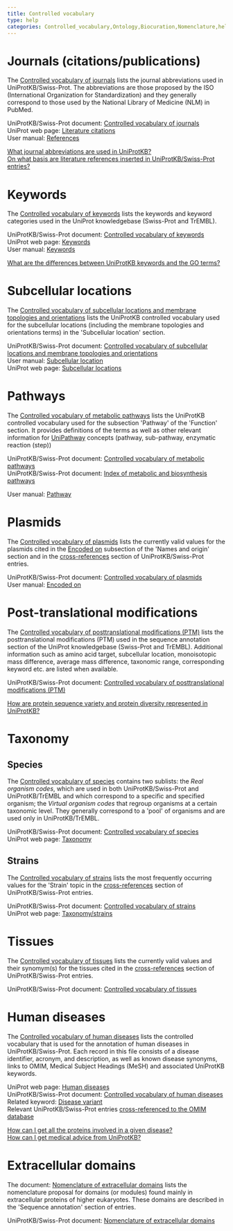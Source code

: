 ```yaml
---
title: Controlled vocabulary
type: help
categories: Controlled_vocabulary,Ontology,Biocuration,Nomenclature,help
---
```


# Journals (citations/publications)

The [Controlled vocabulary of journals](https://ftp.uniprot.org/pub/databases/uniprot/current_release/knowledgebase/complete/docs/jourlist) lists the journal abbreviations used in UniProtKB/Swiss-Prot. The abbreviations are those proposed by the ISO (International Organization for Standardization) and they generally correspond to those used by the National Library of Medicine (NLM) in PubMed.

UniProtKB/Swiss-Prot document: [Controlled vocabulary of journals](https://ftp.uniprot.org/pub/databases/uniprot/current_release/knowledgebase/complete/docs/jourlist)  
UniProt web page: [Literature citations](https://www.uniprot.org/citations/)  
User manual: [References](https://www.uniprot.org/help/publications_section)

[What journal abbreviations are used in UniProtKB?](https://www.uniprot.org/help/journal_abbreviations)  
[On what basis are literature references inserted in UniProtKB/Swiss-Prot entries?](https://www.uniprot.org/help/literature_references)

# Keywords

The [Controlled vocabulary of keywords](https://ftp.uniprot.org/pub/databases/uniprot/current_release/knowledgebase/complete/docs/keywlist) lists the keywords and keyword categories used in the UniProt knowledgebase (Swiss-Prot and TrEMBL).

UniProtKB/Swiss-Prot document: [Controlled vocabulary of keywords](https://ftp.uniprot.org/pub/databases/uniprot/current_release/knowledgebase/complete/docs/keywlist)  
UniProt web page: [Keywords](https://www.uniprot.org/keywords/)  
User manual: [Keywords](https://www.uniprot.org/help/keywords)

[What are the differences between UniProtKB keywords and the GO terms?](https://www.uniprot.org/help/keywords_vs_go)

# Subcellular locations

The [Controlled vocabulary of subcellular locations and membrane topologies and orientations](https://ftp.uniprot.org/pub/databases/uniprot/current_release/knowledgebase/complete/docs/subcell) lists the UniProtKB controlled vocabulary used for the subcellular locations (including the membrane topologies and orientations terms) in the 'Subcellular location' section.

UniProtKB/Swiss-Prot document: [Controlled vocabulary of subcellular locations and membrane topologies and orientations](https://ftp.uniprot.org/pub/databases/uniprot/current_release/knowledgebase/complete/docs/subcell)  
User manual: [Subcellular location](https://www.uniprot.org/help/subcellular_location)  
UniProt web page: [Subcellular locations](https://www.uniprot.org/locations/)

# Pathways

The [Controlled vocabulary of metabolic pathways](https://ftp.uniprot.org/pub/databases/uniprot/current_release/knowledgebase/complete/docs/pathlist) lists the UniProtKB controlled vocabulary used for the subsection 'Pathway' of the 'Function' section. It provides definitions of the terms as well as other relevant information for [UniPathway](http://www.unipathway.org/) concepts (pathway, sub-pathway, enzymatic reaction (step))

UniProtKB/Swiss-Prot document: [Controlled vocabulary of metabolic pathways](https://ftp.uniprot.org/pub/databases/uniprot/current_release/knowledgebase/complete/docs/pathlist)  
UniProtKB/Swiss-Prot document: [Index of metabolic and biosynthesis pathways](https://ftp.uniprot.org/pub/databases/uniprot/current_release/knowledgebase/complete/docs/pathway)

User manual: [Pathway](https://www.uniprot.org/help/pathway)

# Plasmids

The [Controlled vocabulary of plasmids](https://ftp.uniprot.org/pub/databases/uniprot/current_release/knowledgebase/complete/docs/plasmid) lists the currently valid values for the plasmids cited in the [Encoded on](https://www.uniprot.org/help/encoded_on) subsection of the 'Names and origin' section and in the [cross-references](https://www.uniprot.org/help/cross_references_section) section of UniProtKB/Swiss-Prot entries.

UniProtKB/Swiss-Prot document: [Controlled vocabulary of plasmids](https://ftp.uniprot.org/pub/databases/uniprot/current_release/knowledgebase/complete/docs/plasmid)  
User manual: [Encoded on](https://www.uniprot.org/help/encoded_on)

# Post-translational modifications

The [Controlled vocabulary of posttranslational modifications (PTM)](https://ftp.uniprot.org/pub/databases/uniprot/current_release/knowledgebase/complete/docs/ptmlist) lists the posttranslational modifications (PTM) used in the sequence annotation section of the UniProt knowledgebase (Swiss-Prot and TrEMBL). Additional information such as amino acid target, subcellular location, monoisotopic mass difference, average mass difference, taxonomic range, corresponding keyword etc. are listed when available.

UniProtKB/Swiss-Prot document: [Controlled vocabulary of posttranslational modifications (PTM)](https://ftp.uniprot.org/pub/databases/uniprot/current_release/knowledgebase/complete/docs/ptmlist)

[How are protein sequence variety and protein diversity represented in UniProtKB?](https://www.uniprot.org/help/protein_diversity)

# Taxonomy

## Species

The [Controlled vocabulary of species](https://ftp.uniprot.org/pub/databases/uniprot/current_release/knowledgebase/complete/docs/speclist) contains two sublists: the _Real organism codes_, which are used in both UniProtKB/Swiss-Prot and UniProtKB/TrEMBL and which correspond to a specific and specified organism; the _Virtual organism codes_ that regroup organisms at a certain taxonomic level. They generally correspond to a 'pool' of organisms and are used only in UniProtKB/TrEMBL.

UniProtKB/Swiss-Prot document: [Controlled vocabulary of species](https://ftp.uniprot.org/pub/databases/uniprot/current_release/knowledgebase/complete/docs/speclist)  
UniProt web page: [Taxonomy](https://www.uniprot.org/taxonomy/)

## Strains

The [Controlled vocabulary of strains](https://ftp.uniprot.org/pub/databases/uniprot/current_release/knowledgebase/complete/docs/strains) lists the most frequently occurring values for the 'Strain' topic in the [cross-references](https://www.uniprot.org/help/cross_references_section) section of UniProtKB/Swiss-Prot entries.

UniProtKB/Swiss-Prot document: [Controlled vocabulary of strains](https://ftp.uniprot.org/pub/databases/uniprot/current_release/knowledgebase/complete/docs/strains)  
UniProt web page: [Taxonomy/strains](https://www.uniprot.org/help/taxonomy#strain)

# Tissues

The [Controlled vocabulary of tissues](https://ftp.uniprot.org/pub/databases/uniprot/current_release/knowledgebase/complete/docs/tisslist) lists the currently valid values and their synomym(s) for the tissues cited in the [cross-references](https://www.uniprot.org/help/cross_references_section) section of UniProtKB/Swiss-Prot entries.

UniProtKB/Swiss-Prot document: [Controlled vocabulary of tissues](https://ftp.uniprot.org/pub/databases/uniprot/current_release/knowledgebase/complete/docs/tisslist)

# Human diseases

The [Controlled vocabulary of human diseases](https://ftp.uniprot.org/pub/databases/uniprot/current_release/knowledgebase/complete/docs/humdisease) lists the controlled vocabulary that is used for the annotation of human diseases in UniProtKB/Swiss-Prot. Each record in this file consists of a disease identifier, acronym, and description, as well as known disease synonyms, links to OMIM, Medical Subject Headings (MeSH) and associated UniProtKB keywords.

UniProt web page: [Human diseases](https://www.uniprot.org/diseases/)  
UniProtKB/Swiss-Prot document: [Controlled vocabulary of human diseases](https://ftp.uniprot.org/pub/databases/uniprot/current_release/knowledgebase/complete/docs/humdisease)  
Related keyword: [Disease variant](https://www.uniprot.org/keywords/KW-0225)  
Relevant UniProtKB/Swiss-Prot entries [cross-referenced to the OMIM database](https://www.uniprot.org/uniprotkb?query=database%3Amim)

[How can I get all the proteins involved in a given disease?](https://www.uniprot.org/help/disease_query)  
[How can I get medical advice from UniProtKB?](https://www.uniprot.org/help/medical_advice)

# Extracellular domains

The document: [Nomenclature of extracellular domains](https://ftp.uniprot.org/pub/databases/uniprot/current_release/knowledgebase/complete/docs/extradom) lists the nomenclature proposal for domains (or modules) found mainly in extracellular proteins of higher eukaryotes. These domains are described in the 'Sequence annotation' section of entries.

UniProtKB/Swiss-Prot document: [Nomenclature of extracellular domains](https://ftp.uniprot.org/pub/databases/uniprot/current_release/knowledgebase/complete/docs/extradom)

